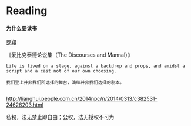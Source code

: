 # Reading



#### 为什么要读书

[罗翔](https://b23.tv/aabh0V)



《爱比克泰德论说集（The Discourses and Mannal）》

```
Life is lived on a stage, against a backdrop and props, and amidst a script and a cast not of our own choosing.

我们登上并非我们所选择的舞台，演绎并非我们选择的剧本。


```





http://lianghui.people.com.cn/2014npc/n/2014/0313/c382531-24626203.html

私权，法无禁止即自由；公权，法无授权不可为


